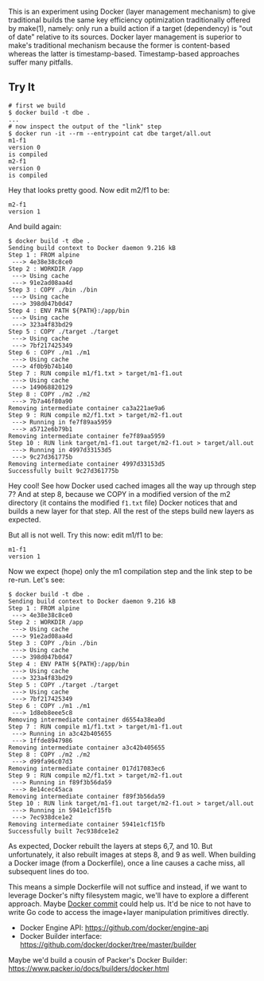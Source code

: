 This is an experiment using Docker (layer management mechanism) to give traditional builds the same key efficiency optimization traditionally offered by make(1), namely: only run a build action if a target (dependency) is "out of date" relative to its sources. Docker layer management is superior to make's traditional mechanism because the former is content-based whereas the latter is timestamp-based. Timestamp-based approaches suffer many pitfalls.

## Try It

```
# first we build
$ docker build -t dbe .
...
# now inspect the output of the "link" step
$ docker run -it --rm --entrypoint cat dbe target/all.out
m1-f1
version 0
is compiled
m2-f1
version 0
is compiled
```

Hey that looks pretty good. Now edit m2/f1 to be:

```
m2-f1
version 1
```

And build again:

```
$ docker build -t dbe .
Sending build context to Docker daemon 9.216 kB
Step 1 : FROM alpine
 ---> 4e38e38c8ce0
Step 2 : WORKDIR /app
 ---> Using cache
 ---> 91e2ad08aa4d
Step 3 : COPY ./bin ./bin
 ---> Using cache
 ---> 398d047b0d47
Step 4 : ENV PATH ${PATH}:/app/bin
 ---> Using cache
 ---> 323a4f83bd29
Step 5 : COPY ./target ./target
 ---> Using cache
 ---> 7bf217425349
Step 6 : COPY ./m1 ./m1
 ---> Using cache
 ---> 4f0b9b74b140
Step 7 : RUN compile m1/f1.txt > target/m1-f1.out
 ---> Using cache
 ---> 149068820129
Step 8 : COPY ./m2 ./m2
 ---> 7b7a46f80a90
Removing intermediate container ca3a221ae9a6
Step 9 : RUN compile m2/f1.txt > target/m2-f1.out
 ---> Running in fe7f89aa5959
 ---> a5712e6b79b1
Removing intermediate container fe7f89aa5959
Step 10 : RUN link target/m1-f1.out target/m2-f1.out > target/all.out
 ---> Running in 4997d33153d5
 ---> 9c27d361775b
Removing intermediate container 4997d33153d5
Successfully built 9c27d361775b
```

Hey cool! See how Docker used cached images all the way up through step 7? And at step 8, because we COPY in a modified version of the m2 directory (it contains the modified `f1.txt` file) Docker notices that and builds a new layer for that step. All the rest of the steps build new layers as expected.

But all is not well. Try this now: edit m1/f1 to be:

```
m1-f1
version 1
```

Now we expect (hope) only the m1 compilation step and the link step to be re-run. Let's see:

```
$ docker build -t dbe .
Sending build context to Docker daemon 9.216 kB
Step 1 : FROM alpine
 ---> 4e38e38c8ce0
Step 2 : WORKDIR /app
 ---> Using cache
 ---> 91e2ad08aa4d
Step 3 : COPY ./bin ./bin
 ---> Using cache
 ---> 398d047b0d47
Step 4 : ENV PATH ${PATH}:/app/bin
 ---> Using cache
 ---> 323a4f83bd29
Step 5 : COPY ./target ./target
 ---> Using cache
 ---> 7bf217425349
Step 6 : COPY ./m1 ./m1
 ---> 1d8eb8eee5c8
Removing intermediate container d6554a38ea0d
Step 7 : RUN compile m1/f1.txt > target/m1-f1.out
 ---> Running in a3c42b405655
 ---> 1ffde8947986
Removing intermediate container a3c42b405655
Step 8 : COPY ./m2 ./m2
 ---> d99fa96c07d3
Removing intermediate container 017d17083ec6
Step 9 : RUN compile m2/f1.txt > target/m2-f1.out
 ---> Running in f89f3b56da59
 ---> 8e14cec45aca
Removing intermediate container f89f3b56da59
Step 10 : RUN link target/m1-f1.out target/m2-f1.out > target/all.out
 ---> Running in 5941e1cf15fb
 ---> 7ec938dce1e2
Removing intermediate container 5941e1cf15fb
Successfully built 7ec938dce1e2
```

As expected, Docker rebuilt the layers at steps 6,7, and 10. But unfortunately, it also rebuilt images at steps 8, and 9 as well. When building a Docker image (from a Dockerfile), once a line causes a cache miss, all subsequent lines do too.

This means a simple Dockerfile will not suffice and instead, if we want to leverage Docker's nifty filesystem magic, we'll have to explore a different approach. Maybe [Docker commit](https://docs.docker.com/engine/reference/commandline/commit/) could help us. It'd be nice to not have to write Go code to access the image+layer manipulation primitives directly.

* Docker Engine API: https://github.com/docker/engine-api
* Docker Builder interface: https://github.com/docker/docker/tree/master/builder

Maybe we'd build a cousin of Packer's Docker Builder: https://www.packer.io/docs/builders/docker.html
